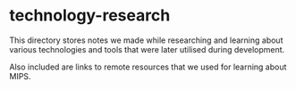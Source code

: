 # technology-research #
This directory stores notes we made while researching and learning about various
technologies and tools that were later utilised during development.

Also included are links to remote resources that we used for learning about MIPS.
